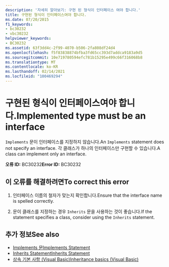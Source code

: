 ```yaml
---
description: '자세히 알아보기: 구현 된 형식이 인터페이스 여야 합니다.'
title: 구현된 형식이 인터페이스여야 합니다.
ms.date: 07/20/2015
f1_keywords:
- bc30232
- vbc30232
helpviewer_keywords:
- BC30232
ms.assetid: 63f3dd4c-2f99-4070-b506-2fa808df24d4
ms.openlocfilehash: f5f83838874bfba3fd65cc393d7addca9183a9d5
ms.sourcegitcommit: 10e719780594efc781b15295e499c66f316068b8
ms.translationtype: MT
ms.contentlocale: ko-KR
ms.lasthandoff: 02/14/2021
ms.locfileid: "100469294"
---
```

# <a name="implemented-type-must-be-an-interface"></a><span data-ttu-id="6736b-103">구현된 형식이 인터페이스여야 합니다.</span><span class="sxs-lookup"><span data-stu-id="6736b-103">Implemented type must be an interface</span></span>

<span data-ttu-id="6736b-104">`Implements` 문이 인터페이스를 지정하지 않습니다.</span><span class="sxs-lookup"><span data-stu-id="6736b-104">An `Implements` statement does not specify an interface.</span></span> <span data-ttu-id="6736b-105">각 클래스가 하나의 인터페이스만 구현할 수 있습니다.</span><span class="sxs-lookup"><span data-stu-id="6736b-105">A class can implement only an interface.</span></span>  
  
 <span data-ttu-id="6736b-106">**오류 ID:** BC30232</span><span class="sxs-lookup"><span data-stu-id="6736b-106">**Error ID:** BC30232</span></span>  
  
## <a name="to-correct-this-error"></a><span data-ttu-id="6736b-107">이 오류를 해결하려면</span><span class="sxs-lookup"><span data-stu-id="6736b-107">To correct this error</span></span>  
  
1. <span data-ttu-id="6736b-108">인터페이스 이름의 철자가 맞는지 확인합니다.</span><span class="sxs-lookup"><span data-stu-id="6736b-108">Ensure that the interface name is spelled correctly.</span></span>  
  
2. <span data-ttu-id="6736b-109">문이 클래스를 지정하는 경우 `Inherits` 문을 사용하는 것이 좋습니다.</span><span class="sxs-lookup"><span data-stu-id="6736b-109">If the statement specifies a class, consider using the `Inherits` statement.</span></span>  
  
## <a name="see-also"></a><span data-ttu-id="6736b-110">추가 정보</span><span class="sxs-lookup"><span data-stu-id="6736b-110">See also</span></span>

- [<span data-ttu-id="6736b-111">Implements 문</span><span class="sxs-lookup"><span data-stu-id="6736b-111">Implements Statement</span></span>](../language-reference/statements/implements-statement.md)
- [<span data-ttu-id="6736b-112">Inherits Statement</span><span class="sxs-lookup"><span data-stu-id="6736b-112">Inherits Statement</span></span>](../language-reference/statements/inherits-statement.md)
- [<span data-ttu-id="6736b-113">상속 기본 사항 (Visual Basic)</span><span class="sxs-lookup"><span data-stu-id="6736b-113">Inheritance basics (Visual Basic)</span></span>](../programming-guide/language-features/objects-and-classes/inheritance-basics.md)
